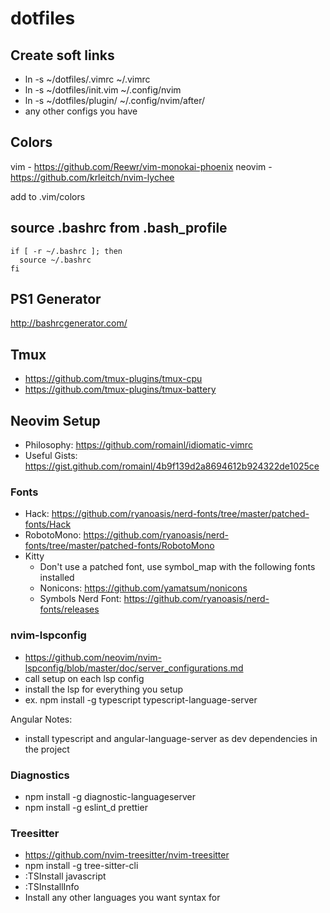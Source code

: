 # dotfiles

## Create soft links

- ln -s ~/dotfiles/.vimrc ~/.vimrc
- ln -s ~/dotfiles/init.vim ~/.config/nvim
- ln -s ~/dotfiles/plugin/ ~/.config/nvim/after/
- any other configs you have

## Colors

vim - https://github.com/Reewr/vim-monokai-phoenix
neovim - https://github.com/krleitch/nvim-lychee

add to .vim/colors

## source .bashrc from .bash_profile

```
if [ -r ~/.bashrc ]; then
  source ~/.bashrc
fi
```

## PS1 Generator

http://bashrcgenerator.com/

## Tmux

- https://github.com/tmux-plugins/tmux-cpu
- https://github.com/tmux-plugins/tmux-battery

## Neovim Setup

- Philosophy: https://github.com/romainl/idiomatic-vimrc
- Useful Gists: https://gist.github.com/romainl/4b9f139d2a8694612b924322de1025ce

### Fonts

- Hack: https://github.com/ryanoasis/nerd-fonts/tree/master/patched-fonts/Hack
- RobotoMono: https://github.com/ryanoasis/nerd-fonts/tree/master/patched-fonts/RobotoMono
- Kitty
  - Don't use a patched font, use symbol_map with the following fonts installed
  - Nonicons: https://github.com/yamatsum/nonicons
  - Symbols Nerd Font: https://github.com/ryanoasis/nerd-fonts/releases 


### nvim-lspconfig

- https://github.com/neovim/nvim-lspconfig/blob/master/doc/server_configurations.md
- call setup on each lsp config
- install the lsp for everything you setup
- ex. npm install -g typescript typescript-language-server

Angular Notes:

- install typescript and angular-language-server as dev dependencies in the project

### Diagnostics

- npm install -g diagnostic-languageserver
- npm install -g eslint_d prettier

### Treesitter

- https://github.com/nvim-treesitter/nvim-treesitter
- npm install -g tree-sitter-cli
- :TSInstall javascript
- :TSInstallInfo
- Install any other languages you want syntax for
